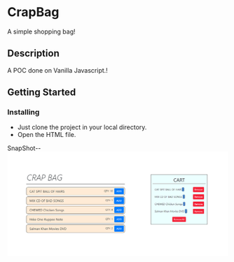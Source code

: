 # CrapBag
A simple shopping bag!

## Description 
A POC done on Vanilla Javascript.!

## Getting Started

### Installing
* Just clone the project in your local directory.
* Open the HTML file.

SnapShot--
![](/Images/Crapbag.png)
